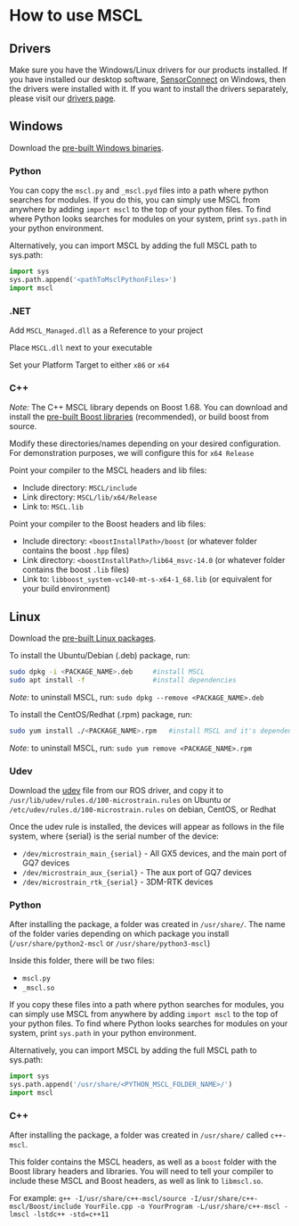 # How to use MSCL

## Drivers

Make sure you have the Windows/Linux drivers for our products installed. If you have installed our desktop software,
[SensorConnect](https://www.microstrain.com/software/sensorconnect) on Windows, then the drivers were installed with it. If you want to install the
drivers separately, please visit our [drivers page](https://github.com/LORD-MicroStrain/Drivers).

## Windows

Download the [pre-built Windows binaries](https://github.com/LORD-MicroStrain/MSCL#mscl---the-microstrain-communication-library).

### Python

You can copy the `mscl.py` and `_mscl.pyd` files into a path where python searches for modules. If you do this, you can simply use MSCL from anywhere
by adding `import mscl` to the top of your python files. To find where Python looks searches for modules on your system, print `sys.path` in your
python environment.

Alternatively, you can import MSCL by adding the full MSCL path to sys.path:

```py
import sys
sys.path.append('<pathToMsclPythonFiles>')
import mscl
```

### .NET

Add `MSCL_Managed.dll` as a Reference to your project

Place `MSCL.dll` next to your executable

Set your Platform Target to either `x86` or `x64`

### C++

*Note:* The C++ MSCL library depends on Boost 1.68. You can download and install the
[pre-built Boost libraries](https://sourceforge.net/projects/boost/files/boost-binaries/) (recommended), or build boost from source.

Modify these directories/names depending on your desired configuration. For demonstration purposes, we will configure this for `x64 Release`

Point your compiler to the MSCL headers and lib files:

* Include directory: `MSCL/include`
* Link directory: `MSCL/lib/x64/Release`
* Link to: `MSCL.lib`

Point your compiler to the Boost headers and lib files:

* Include directory: `<boostInstallPath>/boost` (or whatever folder contains the boost `.hpp` files)
* Link directory: `<boostInstallPath>/lib64_msvc-14.0` (or whatever folder contains the boost `.lib` files)
* Link to: `libboost_system-vc140-mt-s-x64-1_68.lib` (or equivalent for your build environment)

## Linux

Download the [pre-built Linux packages](https://github.com/LORD-MicroStrain/MSCL#mscl---the-microstrain-communication-library).

To install the Ubuntu/Debian (.deb) package, run:

``` bash
sudo dpkg -i <PACKAGE_NAME>.deb     #install MSCL
sudo apt install -f                 #install dependencies
```

*Note:* to uninstall MSCL, run: `sudo dpkg --remove <PACKAGE_NAME>.deb`

To install the CentOS/Redhat (.rpm) package, run:

``` bash
sudo yum install ./<PACKAGE_NAME>.rpm   #install MSCL and it's dependencies
```

*Note:* to uninstall MSCL, run: `sudo yum remove <PACKAGE_NAME>.rpm`

### Udev

Download the [udev](https://github.com/LORD-MicroStrain/microstrain_inertial/blob/ros/microstrain_inertial_driver/debian/udev) file from our ROS
driver, and copy it to `/usr/lib/udev/rules.d/100-microstrain.rules` on Ubuntu or `/etc/udev/rules.d/100-microstrain.rules` on debian, CentOS, or
Redhat

Once the udev rule is installed, the devices will appear as follows in the file system, where {serial} is the serial number of the device:

* `/dev/microstrain_main_{serial}` - All GX5 devices, and the main port of GQ7 devices
* `/dev/microstrain_aux_{serial}` - The aux port of GQ7 devices
* `/dev/microstrain_rtk_{serial}` - 3DM-RTK devices

### Python

After installing the package, a folder was created in `/usr/share/`. The name of the folder varies depending on which package you install
(`/usr/share/python2-mscl` or `/usr/share/python3-mscl`)

Inside this folder, there will be two files:

* `mscl.py`
* `_mscl.so`

If you copy these files into a path where python searches for modules, you can simply use MSCL from anywhere by adding `import mscl` to the top of your
python files. To find where Python looks searches for modules on your system, print `sys.path` in your python environment.

Alternatively, you can import MSCL by adding the full MSCL path to sys.path:

```py
import sys
sys.path.append('/usr/share/<PYTHON_MSCL_FOLDER_NAME>/')
import mscl
```

### C++

After installing the package, a folder was created in `/usr/share/` called `c++-mscl`.

This folder contains the MSCL headers, as well as a `boost` folder with the Boost library headers and libraries. You will need to tell your compiler to
include these MSCL and Boost headers, as well as link to `libmscl.so`.

For example:
```g++ -I/usr/share/c++-mscl/source -I/usr/share/c++-mscl/Boost/include YourFile.cpp -o YourProgram -L/usr/share/c++-mscl -lmscl -lstdc++ -std=c++11```
